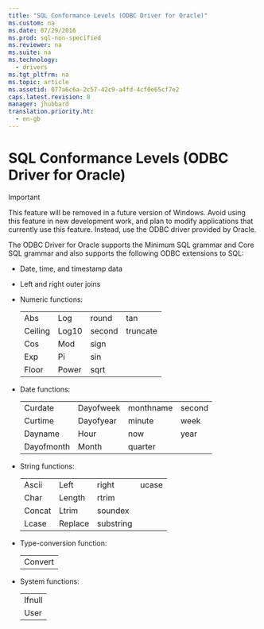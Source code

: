 ```yaml
---
title: "SQL Conformance Levels (ODBC Driver for Oracle)"
ms.custom: na
ms.date: 07/29/2016
ms.prod: sql-non-specified
ms.reviewer: na
ms.suite: na
ms.technology: 
  - drivers
ms.tgt_pltfrm: na
ms.topic: article
ms.assetid: 077a6c6a-2c57-42c9-a4fd-4cf0e65cf7e2
caps.latest.revision: 8
manager: jhubbard
translation.priority.ht: 
  - en-gb
---
```

# SQL Conformance Levels (ODBC Driver for Oracle)
> [!IMPORTANT]  
>  This feature will be removed in a future version of Windows. Avoid using this feature in new development work, and plan to modify applications that currently use this feature. Instead, use the ODBC driver provided by Oracle.  
  
 The ODBC Driver for Oracle supports the Minimum SQL grammar and Core SQL grammar and also supports the following ODBC extensions to SQL:  
  
-   Date, time, and timestamp data  
  
-   Left and right outer joins  
  
-   Numeric functions:  
  
    |||||  
    |-|-|-|-|  
    |Abs|Log|round|tan|  
    |Ceiling|Log10|second|truncate|  
    |Cos|Mod|sign||  
    |Exp|Pi|sin||  
    |Floor|Power|sqrt||  
  
-   Date functions:  
  
    |||||  
    |-|-|-|-|  
    |Curdate|Dayofweek|monthname|second|  
    |Curtime|Dayofyear|minute|week|  
    |Dayname|Hour|now|year|  
    |Dayofmonth|Month|quarter||  
  
-   String functions:  
  
    |||||  
    |-|-|-|-|  
    |Ascii|Left|right|ucase|  
    |Char|Length|rtrim||  
    |Concat|Ltrim|soundex||  
    |Lcase|Replace|substring||  
  
-   Type-conversion function:  
  
    ||  
    |-|  
    |Convert|  
  
-   System functions:  
  
    ||  
    |-|  
    |Ifnull|  
    |User|
